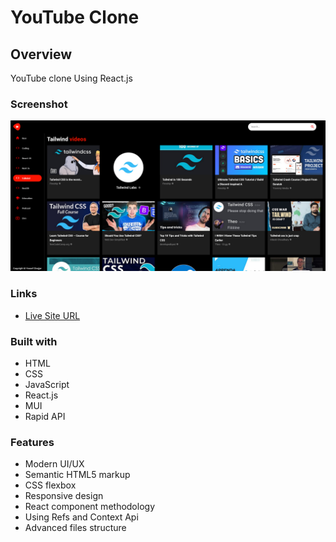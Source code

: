 # YouTube Clone

## Overview

YouTube clone Using React.js

### Screenshot

![](./public/screenshot.png)

### Links

- [Live Site URL](https://yossef-youtube.netlify.app/)

### Built with

- HTML
- CSS
- JavaScript
- React.js
- MUI
- Rapid API

### Features

- Modern UI/UX
- Semantic HTML5 markup
- CSS flexbox
- Responsive design
- React component methodology
- Using Refs and Context Api
- Advanced files structure

